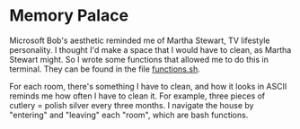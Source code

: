 # Memory Palace

Microsoft Bob's aesthetic reminded me of Martha Stewart, TV lifestyle personality. I thought I'd make a space that I would have to clean, as Martha Stewart might. So I wrote some functions that allowed me to do this in terminal. They can be found in the file [functions.sh](/functions.sh). 

For each room, there's something I have to clean, and how it looks in ASCII reminds me how often I have to clean it. For example, three pieces of cutlery = polish silver every three months. I navigate the house by "entering" and "leaving" each "room", which are bash functions. 